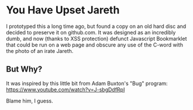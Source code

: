 # You Have Upset Jareth

I prototyped this a long time ago, but found a copy on an old hard disc and decided to preserve it on github.com. It was designed as an incredibly dumb, and now (thanks to XSS protection) 
defunct Javascript Bookmarklet that could be run on a web page and obscure any use of the C-word with the photo of an irate Jareth.

## But Why?

It was inspired by this little bit from Adam Buxton's "Bug" program:
https://www.youtube.com/watch?v=J-sbgDdfRpI

Blame him, I guess.
